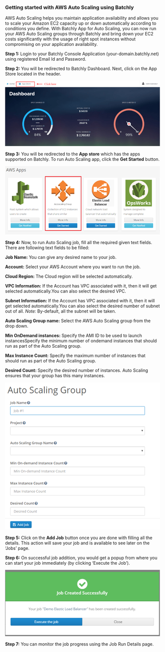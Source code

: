 ### Getting started with AWS Auto Scaling using Batchly

AWS Auto Scaling helps you maintain application availability and allows you to scale your Amazon EC2 capacity up or down automatically according to conditions you define. With Batchly App for Auto Scaling, you can now run your AWS Auto Scaling groups through Batchly and bring down your EC2 costs significantly with the usage of right spot instances without compromising on your application availability. 

**Step 1:**  Login to your Batchly Console Application (your-domain.batchly.net) using registered Email Id and Password.

**Step 2:** You will be redirected to Batchly Dashboard. Next, click on the App Store located in the header.

![Autoscaling](../img/jmeter1.png)

**Step 3:** You will be redirected to the **App store** which has the apps supported on Batchly. To run Auto Scaling app, click the **Get Started** button.

![Autoscaling](../img/autoscaling1.png)

**Step 4:** Now, to run Auto Scaling job, fill all the required given text fields. There are following text fields to be filled:

**Job Name:** You can give any desired name to your job.

**Account:** Select your AWS Account where you want to run the job.

**Cloud Region:**  The Cloud region will be selected automatically. 

**VPC Information:** If the Account has VPC associated with it, then it will get selected automatically.You can also select the desired VPC.

**Subnet Information:** If the Account has VPC associated with it, then it will get selected automatically.You can also select the desired number of subnet out of all. 
*Note:* By-default, all the subnet will be taken.

**Auto Scaling Group name:** Select the AWS Auto Scaling group from the drop down.

**Min OnDemand instances:** Specify the AMI ID to be used to launch instancesSpecify the minimum number of ondemand instances that should run as part of the Auto Scaling group.

**Max Instance Count:** Specify the maximum number of instances that should run as part of the Auto Scaling group.

**Desired Count:** Specify the desired number of instances. Auto Scaling ensures that your group has this many instances.

![Autoscaling](../img/autoscaling2.png)

**Step 5:** Click on the **Add Job** button once you are done with filling all the details. This action will save your job and is available to see later on the ‘Jobs’ page.

**Step 6:** On successful job addition, you would get a popup from where you can start your job immediately (by clicking ‘Execute the Job’).

![Autoscaling](../img/popup.png)

**Step 7:** You can monitor the job progress using the Job Run Details page.
